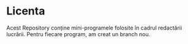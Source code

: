 # Licenta
Acest Repository conține mini-programele folosite în cadrul redactării lucrării.
Pentru fiecare program, am creat un branch nou. 
